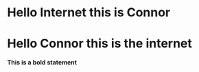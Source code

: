 # Hello Internet this is Connor
# Hello Connor this is the internet

**This is a bold statement** 

